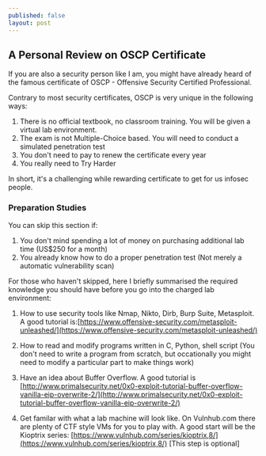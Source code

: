 ```yaml
---
published: false
layout: post
---
```

## A Personal Review on OSCP Certificate

If you are also a security person like I am, you might have already heard of the famous certificate of OSCP - Offensive Security Certified Professional. 

Contrary to most security certificates, OSCP is very unique in the following ways:
1. There is no official textbook, no classroom training. You will be given a virtual lab environment.
2. The exam is not Multiple-Choice based. You will need to conduct a simulated penetration test
3. You don't need to pay to renew the certificate every year
4. You really need to Try Harder

In short, it's a challenging while rewarding certificate to get for us infosec people. 

### Preparation Studies
You can skip this section if:
1. You don't mind spending a lot of money on purchasing additional lab time (US$250 for a month)
2. You already know how to do a proper penetration test (Not merely a automatic vulnerability scan)

For those who haven't skipped, here I briefly summarised the required knowledge you should have before you go into the charged lab environment:
1. How to use security tools like Nmap, Nikto, Dirb, Burp Suite, Metasploit.
A good tutorial is:[https://www.offensive-security.com/metasploit-unleashed/](https://www.offensive-security.com/metasploit-unleashed/)

2. How to read and modify programs written in C, Python, shell script (You don't need to write a program from scratch, but occationally you might need to modify a particular part to make things work)

3. Have an idea about Buffer Overflow.
A good tutorial is [http://www.primalsecurity.net/0x0-exploit-tutorial-buffer-overflow-vanilla-eip-overwrite-2/](http://www.primalsecurity.net/0x0-exploit-tutorial-buffer-overflow-vanilla-eip-overwrite-2/)

4. Get familar with what a lab machine will look like.
On Vulnhub.com there are plenty of CTF style VMs for you to play with. A good start will be the Kioptrix series: [https://www.vulnhub.com/series/kioptrix,8/](https://www.vulnhub.com/series/kioptrix,8/) [This step is optional] 